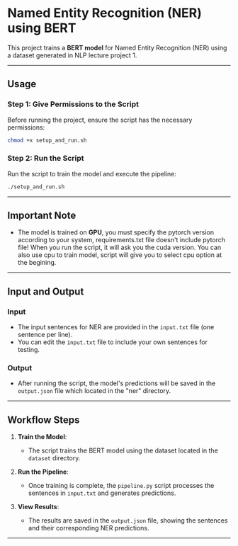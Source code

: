 # Named Entity Recognition (NER) using BERT


This project trains a **BERT model** for Named Entity Recognition (NER) using a dataset generated in NLP lecture project 1.

---

## Usage

### Step 1: Give Permissions to the Script

Before running the project, ensure the script has the necessary permissions:

```bash
chmod +x setup_and_run.sh
```

### Step 2: Run the Script

Run the script to train the model and execute the pipeline:

```bash
./setup_and_run.sh
```

---

## Important Note

- The model is trained on **GPU**, you must specify the pytorch version according to your system,
  requirements.txt file doesn't include pytorch file! When you run the script, it will ask you the cuda version.
  You can also use cpu to train model, script will give you to select cpu option at the begining.

---

## Input and Output

### Input

- The input sentences for NER are provided in the `input.txt` file (one sentence per line).
- You can edit the `input.txt` file to include your own sentences for testing.

### Output

- After running the script, the model's predictions will be saved in the `output.json` file which located in the "ner" directory.

---

## Workflow Steps

1. **Train the Model**:
    - The script trains the BERT model using the dataset located in the `dataset` directory.

2. **Run the Pipeline**:
    - Once training is complete, the `pipeline.py` script processes the sentences in `input.txt` and generates
      predictions.

3. **View Results**:
    - The results are saved in the `output.json` file, showing the sentences and their corresponding NER predictions.

---

